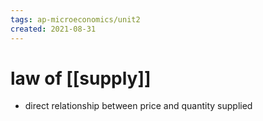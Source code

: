 ```yaml
---
tags: ap-microeconomics/unit2 
created: 2021-08-31
---
```


# law of [[supply]]

- direct relationship between price and quantity supplied 
